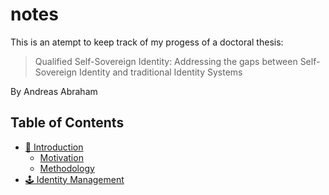 # notes
This is an atempt to keep track of my progess of a doctoral thesis: 
> Qualified Self-Sovereign Identity:
Addressing the gaps between Self-Sovereign Identity and
traditional Identity Systems

By Andreas Abraham

## Table of Contents
- [📮 Introduction](https://github.com/deadex-ng/notes/blob/main/Introduction.md)
  - [Motivation](https://github.com/deadex-ng/notes/blob/main/Introduction.md#motivation)
  - [Methodology](https://github.com/deadex-ng/notes/blob/main/Introduction.md#methodology)
- [🕹 Identity Management](https://github.com/deadex-ng/notes/blob/main/Identity%20Management.md)

